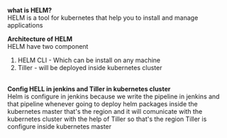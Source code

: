 <b>what is HELM?</B><br>
HELM is a tool for kubernetes that help you to install and manage applications

<b>Architecture of HELM</B><br>
HELM have two component 
1) HELM CLI - Which can be install on any machine
2) Tiller - will be deployed inside kubernetes cluster

<br>
<b> Config HELL in jenkins and Tiller in kubernetes cluster </b><br>
Helm is configure in jenkins because we write the pipeline in jenkins and that pipeline whenever going to deploy helm packages inside the kubernetes master that's the region and it will comunicate with the kubernetes cluster with the help of Tiller so that's the region Tiller is configure inside kubernetes master  
